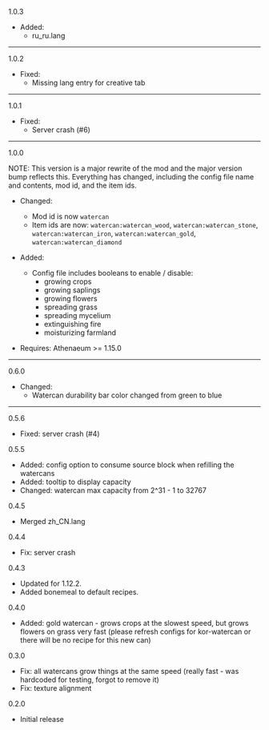 1.0.3

  * Added:
    * ru_ru.lang

---

1.0.2

  * Fixed:
    * Missing lang entry for creative tab

---

1.0.1

  * Fixed:
    * Server crash (#6)

---

1.0.0

  NOTE: This version is a major rewrite of the mod and the major version bump reflects this. Everything has changed, including the config file name and contents, mod id, and the item ids.

  * Changed:
    * Mod id is now `watercan`
    * Item ids are now: `watercan:watercan_wood`, `watercan:watercan_stone`, `watercan:watercan_iron`, `watercan:watercan_gold`, `watercan:watercan_diamond`

  * Added:
    * Config file includes booleans to enable / disable:
      * growing crops
      * growing saplings
      * growing flowers
      * spreading grass
      * spreading mycelium
      * extinguishing fire
      * moisturizing farmland

  * Requires: Athenaeum >= 1.15.0

---

0.6.0

  * Changed:
    * Watercan durability bar color changed from green to blue

---

0.5.6
* Fixed: server crash (#4)

0.5.5
* Added: config option to consume source block when refilling the watercans
* Added: tooltip to display capacity
* Changed: watercan max capacity from 2^31 - 1 to 32767

0.4.5
* Merged zh_CN.lang

0.4.4
* Fix: server crash

0.4.3
* Updated for 1.12.2.
* Added bonemeal to default recipes.

0.4.0
* Added: gold watercan - grows crops at the slowest speed, but grows flowers on grass very fast (please refresh configs for kor-watercan or there will be no recipe for this new can)

0.3.0
* Fix: all watercans grow things at the same speed (really fast - was hardcoded for testing, forgot to remove it)
* Fix: texture alignment

0.2.0
* Initial release